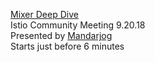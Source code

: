 

[Mixer Deep Dive](https://www.youtube.com/watch?v=3OZbHxP1WeU&t=350s)  
Istio Community Meeting 9.20.18  
Presented by [Mandarjog](https://github.com/mandarjog)  
Starts just before 6 minutes
